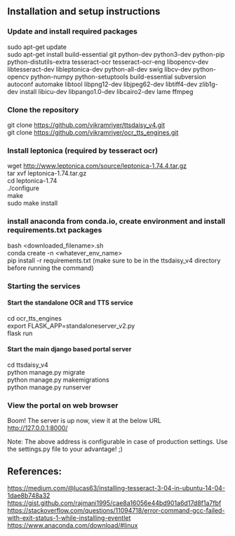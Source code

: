 ## Installation and setup instructions

### Update and install required packages
sudo apt-get update  
sudo apt-get install build-essential git python-dev python3-dev python-pip python-distutils-extra tesseract-ocr tesseract-ocr-eng libopencv-dev libtesseract-dev libleptonica-dev python-all-dev swig libcv-dev python-opencv python-numpy python-setuptools build-essential subversion autoconf automake libtool libpng12-dev libjpeg62-dev libtiff4-dev zlib1g-dev install libicu-dev libpango1.0-dev libcairo2-dev lame ffmpeg

### Clone the repository
git clone https://github.com/vikramriyer/ttsdaisy_v4.git  
git clone https://github.com/vikramriyer/ocr_tts_engines.git

### Install leptonica (required by tesseract ocr)
wget http://www.leptonica.com/source/leptonica-1.74.4.tar.gz  
tar xvf leptonica-1.74.tar.gz  
cd leptonica-1.74  
./configure  
make  
sudo make install  

### install anaconda from conda.io, create environment and install requirements.txt packages
bash <downloaded_filename>.sh  
conda create -n <whatever_env_name>  
pip install -r requirements.txt (make sure to be in the ttsdaisy_v4 directory before running the command)  

### Starting the services
#### Start the standalone OCR and TTS service
cd ocr_tts_engines  
export FLASK_APP=standaloneserver_v2.py  
flask run  

#### Start the main django based portal server
cd ttsdaisy_v4  
python manage.py migrate  
python manage.py makemigrations  
python manage.py runserver  

### View the portal on web browser
Boom! The server is up now, view it at the below URL  
http://127.0.0.1:8000/  

Note: The above address is configurable in case of production settings. Use the settings.py file to your advantage! ;)  

## References:
https://medium.com/@lucas63/installing-tesseract-3-04-in-ubuntu-14-04-1dae8b748a32  
https://gist.github.com/rajmani1995/cae8a16056e44bd901a6d17d8f1a7fbf  
https://stackoverflow.com/questions/11094718/error-command-gcc-failed-with-exit-status-1-while-installing-eventlet  
https://www.anaconda.com/download/#linux  
